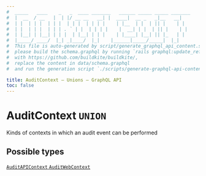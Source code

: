```yaml
---
#  _____   ____    _   _  ____ _______   ______ _____ _____ _______
#  |  __  / __   |  | |/ __ __   __| |  ____|  __ _   _|__   __|
#  | |  | | |  | | |  | | |  | | | |    | |__  | |  | || |    | |
#  | |  | | |  | | | . ` | |  | | | |    |  __| | |  | || |    | |
#  | |__| | |__| | | |  | |__| | | |    | |____| |__| || |_   | |
#  |_____/ ____/  |_| _|____/  |_|    |______|_____/_____|  |_|
#  This file is auto-generated by script/generate_graphql_api_content.sh,
#  please build the schema.graphql by running `rails graphql:update_reference_schema`
#  with https://github.com/buildkite/buildkite/,
#  replace the content in data/schema.graphql
#  and run the generation script `./scripts/generate-graphql-api-content.sh`.

title: AuditContext – Unions – GraphQL API
toc: false
---
```

<!-- vale off -->
<h1 class="has-pills" data-algolia-exclude>
  AuditContext
  <span class="pill pill--union pill--normal-case pill--large"><code>UNION</code></span>
</h1>
<!-- vale on -->


Kinds of contexts in which an audit event can be performed







<h2 data-algolia-exclude>Possible types</h2>
<div><a href="/docs/apis/graphql/schemas/object/auditapicontext" class="pill pill--object pill--normal-case pill--large" title="Go to OBJECT AuditAPIContext">
  <code>AuditAPIContext</code>
</a>
<a href="/docs/apis/graphql/schemas/object/auditwebcontext" class="pill pill--object pill--normal-case pill--large" title="Go to OBJECT AuditWebContext">
  <code>AuditWebContext</code>
</a>
</div>
